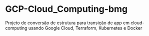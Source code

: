 # GCP-Cloud_Computing-bmg
Projeto de conversão de estrutura para transição de app em cloud-computing usando Google Cloud, Terraform, Kubernetes e Docker
